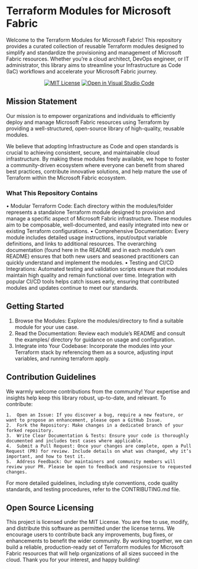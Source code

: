 # Terraform Modules for Microsoft Fabric
Welcome to the Terraform Modules for Microsoft Fabric! This repository provides a curated collection of reusable Terraform modules designed to simplify and standardize the provisioning and management of Microsoft Fabric resources. Whether you’re a cloud architect, DevOps engineer, or IT administrator, this library aims to streamline your Infrastructure as Code (IaC) workflows and accelerate your Microsoft Fabric journey.
<!-- markdownlint-disable MD033 -->
<p align="center">
  <p align="center">
<!--    <a href="https://github.com/RuneORakeie/terraform-modules-fabric/actions/workflows/cd.yml"><img src="https://github.com/RuneORakeie/terraform-modules-fabric/actions/workflows/cd.yml/badge.svg?branch=main" alt="CD Tests"></a> -->
<!--    <a href="https://github.com/RuneORakeie/terraform-modules-fabric/actions/workflows/ci.yml"><img src="https://github.com/RuneORakeie/terraform-modules-fabric/actions/workflows/ci.yml/badge.svg" alt="CI Tests"></a></br> -->
<!--    <a href="https://github.com/RuneORakeie/terraform-modules-fabric/discussions"><img src="https://img.shields.io/badge/topic-discussions-yellowgreen.svg" alt="Go to topic discussions"></a> -->
    <a href="LICENSE"><img src="https://img.shields.io/badge/license-MIT-orange.svg" alt="MIT License"></a>
    <a href="https://github.dev/RuneORakeie/terraform-modules-fabric"><img src="https://img.shields.io/static/v1?logo=visualstudiocode&label=&message=Open%20in%20Visual%20Studio%20Code&labelColor=2c2c32&color=007acc&logoColor=007acc" alt="Open in Visual Studio Code"></a>
    </br>
<!--    <a href="https://registry.terraform.io/modules/gettek/policy-as-code/azurerm/"><img src="https://img.shields.io/badge/dynamic/json?url=https://registry.terraform.io/v2/modules/gettek/policy-as-code/azurerm/downloads/summary&logo=terraform&label=Registry%20Downloads&query=$.data.attributes.total&color=844FBA&logoColor=844FBA" alt="Terraform Registry"></a> -->
  </p>
</p>
<!-- markdownlint-enable MD033 -->

## Mission Statement
Our mission is to empower organizations and individuals to efficiently deploy and manage Microsoft Fabric resources using Terraform by providing a well-structured, open-source library of high-quality, reusable modules.

We believe that adopting Infrastructure as Code and open standards is crucial to achieving consistent, secure, and maintainable cloud infrastructure. By making these modules freely available, we hope to foster a community-driven ecosystem where everyone can benefit from shared best practices, contribute innovative solutions, and help mature the use of Terraform within the Microsoft Fabric ecosystem.

### What This Repository Contains

•	Modular Terraform Code: Each directory within the modules/folder represents a standalone Terraform module designed to provision and manage a specific aspect of Microsoft Fabric infrastructure. These modules aim to be composable, well-documented, and easily integrated into new or existing Terraform configurations.
•	Comprehensive Documentation: Every module includes detailed usage instructions, input/output variable definitions, and links to additional resources. The overarching documentation (found here in the README and in each module’s own README) ensures that both new users and seasoned practitioners can quickly understand and implement the modules.
•	Testing and CI/CD Integrations: Automated testing and validation scripts ensure that modules maintain high quality and remain functional over time. Integration with popular CI/CD tools helps catch issues early, ensuring that contributed modules and updates continue to meet our standards.

## Getting Started

1.	Browse the Modules: Explore the modules/directory to find a suitable module for your use case.
2.	Read the Documentation: Review each module’s README and consult the examples/ directory for guidance on usage and configuration.
3.	Integrate into Your Codebase: Incorporate the modules into your Terraform stack by referencing them as a source, adjusting input variables, and running terraform apply.

## Contribution Guidelines

We warmly welcome contributions from the community! Your expertise and insights help keep this library robust, up-to-date, and relevant. To contribute:

	1.	Open an Issue: If you discover a bug, require a new feature, or want to propose an enhancement, please open a GitHub Issue.
	2.	Fork the Repository: Make changes in a dedicated branch of your forked repository.
	3.	Write Clear Documentation & Tests: Ensure your code is thoroughly documented and includes test cases where applicable.
	4.	Submit a Pull Request: Once your changes are complete, open a Pull Request (PR) for review. Include details on what was changed, why it’s important, and how to test it.
	5.	Address Feedback: Our maintainers and community members will review your PR. Please be open to feedback and responsive to requested changes.

For more detailed guidelines, including style conventions, code quality standards, and testing procedures, refer to the CONTRIBUTING.md file.

## Open Source Licensing
This project is licensed under the MIT License. You are free to use, modify, and distribute this software as permitted under the license terms. We encourage users to contribute back any improvements, bug fixes, or enhancements to benefit the wider community.
By working together, we can build a reliable, production-ready set of Terraform modules for Microsoft Fabric resources that will help organizations of all sizes succeed in the cloud. Thank you for your interest, and happy building!